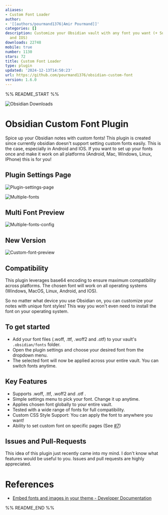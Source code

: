 ```yaml
---
aliases:
- Custom Font Loader
author:
- '[[authors/pourmand1376|Amir Pourmand]]'
categories: []
description: Customize your Obsidian vault with any font you want (+ Support for Android
  and IOS)
downloads: 22748
mobile: true
number: 1130
stars: 72
title: Custom Font Loader
type: plugin
updated: '2024-12-13T14:50:23'
url: https://github.com/pourmand1376/obsidian-custom-font
version: 1.6.0
---
```


%% README_START %%

![Obsidian Downloads](https://img.shields.io/badge/dynamic/json?label=downloads&query=%24%5B%22custom-font-loader%22%5D.downloads&url=https%3A%2F%2Fraw.githubusercontent.com%2Fobsidianmd%2Fobsidian-releases%2Fmaster%2Fcommunity-plugin-stats.json)

# Obsidian Custom Font Plugin

Spice up your Obsidian notes with custom fonts! This plugin is created since currently obsidian doesn't support setting custom fonts easily. This is the case, especially in Android and IOS. If you want to set up your fonts once and make it work on all platforms (Android, Mac, Windows, Linux, IPhone) this is for you! 

## Plugin Settings Page

![Plugin-settings-page](https://github.com/pourmand1376/obsidian-custom-font/releases/download/1.1.6/plugin-preview.gif)

![Multiple-fonts](https://github.com/pourmand1376/obsidian-custom-font/releases/download/1.3.1/multiple_fonts.gif)

## Multi Font Preview

![Multiple-fonts-config](https://github.com/pourmand1376/obsidian-custom-font/releases/download/1.3.1/multiple_fonts_config.gif)

## New Version

![Custom-font-preview](https://github.com/pourmand1376/obsidian-custom-font/releases/download/1.2.0/custom-font-preview.png)

## Compatibility

This plugin leverages base64 encoding to ensure maximum compatibility across platforms. The chosen font will work on all operating systems (Windows, MacOS, Linux, Android, and IOS).

So no matter what device you use Obsidian on, you can customize your notes with unique font styles! This way you won't even need to install the font on your operating system. 

## To get started

- Add your font files (.woff, .ttf, .woff2 and .otf) to your vault's `.obsidian/fonts` folder. 
- Open the plugin settings and choose your desired font from the dropdown menu.
- The selected font will now be applied across your entire vault. You can switch fonts anytime.

## Key Features

- Supports .woff, .ttf, .woff2 and .otf . 
- Simple settings menu to pick your font. Change it up anytime.
- Applies chosen font globally to your entire vault.
- Tested with a wide range of fonts for full compatibility.
- Custom CSS Style Support: You can apply the font to anywhere you want!
- Ability to set custom font on specific pages (See [#7](https://github.com/pourmand1376/obsidian-custom-font/issues/7))

## Issues and Pull-Requests

This idea of this plugin just recently came into my mind. I don't know what features would be useful to you. Issues and pull requests are highly appreciated.

# References

- [Embed fonts and images in your theme - Developer Documentation](https://docs.obsidian.md/Themes/App+themes/Embed+fonts+and+images+in+your+theme)



%% README_END %%